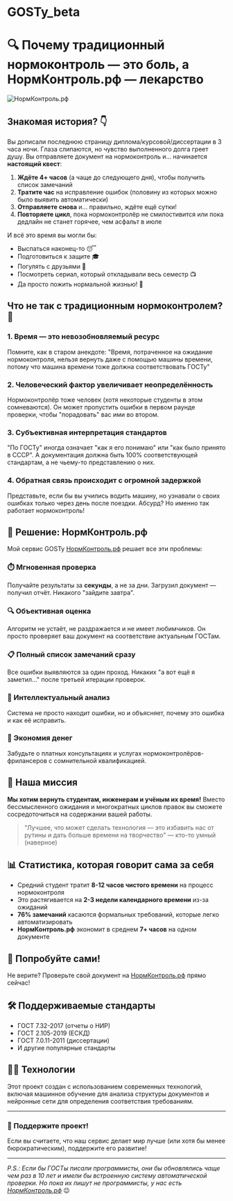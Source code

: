 # GOSTy_beta

# 🔍 Почему традиционный нормоконтроль — это боль, а НормКонтроль.рф — лекарство

![НормКонтроль.рф](https://нормконтроль.рф/img/og-image.jpg)

## Знакомая история? 👇

Вы дописали последнюю страницу диплома/курсовой/диссертации в 3 часа ночи. Глаза слипаются, но чувство выполненного долга греет душу. Вы отправляете документ на нормоконтроль и... начинается **настоящий квест**:

1. **Ждёте 4+ часов** (а чаще до следующего дня), чтобы получить список замечаний
2. **Тратите час** на исправление ошибок (половину из которых можно было выявить автоматически)
3. **Отправляете снова** и... правильно, ждёте ещё сутки!
4. **Повторяете цикл**, пока нормоконтролёр не смилостивится или пока дедлайн не станет горячее, чем асфальт в июле

И всё это время вы могли бы:
- Выспаться наконец-то 😴
- Подготовиться к защите 🎓
- Погулять с друзьями 🍻
- Посмотреть сериал, который откладывали весь семестр 📺
- Да просто пожить нормальной жизнью! 🌈

## Что не так с традиционным нормоконтролем? 🤔

### 1. Время — это невозобновляемый ресурс
Помните, как в старом анекдоте: "Время, потраченное на ожидание нормоконтроля, нельзя вернуть даже с помощью машины времени, потому что машина времени тоже должна соответствовать ГОСТу"

### 2. Человеческий фактор увеличивает неопределённость
Нормоконтролёр тоже человек (хотя некоторые студенты в этом сомневаются). Он может пропустить ошибки в первом раунде проверки, чтобы "порадовать" вас ими во втором.

### 3. Субъективная интерпретация стандартов
"По ГОСТу" иногда означает "как я его понимаю" или "как было принято в СССР". А документация должна быть 100% соответствующей стандартам, а не чьему-то представлению о них.

### 4. Обратная связь происходит с огромной задержкой
Представьте, если бы вы учились водить машину, но узнавали о своих ошибках только через день после поездки. Абсурд? Но именно так работает нормоконтроль!

## 🚀 Решение: НормКонтроль.рф

Мой сервис GOSTy [НормКонтроль.рф](https://нормконтроль.рф) решает все эти проблемы:

### ⏱️ Мгновенная проверка
Получайте результаты за **секунды**, а не за дни. Загрузил документ — получил отчёт. Никакого "зайдите завтра".

### 🔍 Объективная оценка
Алгоритм не устаёт, не раздражается и не имеет любимчиков. Он просто проверяет ваш документ на соответствие актуальным ГОСТам.

### 📋 Полный список замечаний сразу
Все ошибки выявляются за один проход. Никаких "а вот ещё я заметил..." после третьей итерации проверок.

### 🧠 Интеллектуальный анализ
Система не просто находит ошибки, но и объясняет, почему это ошибка и как её исправить.

### 💸 Экономия денег
Забудьте о платных консультациях и услугах нормоконтролёров-фрилансеров с сомнительной квалификацией.

## 🎯 Наша миссия

**Мы хотим вернуть студентам, инженерам и учёным их время!** Вместо бессмысленного ожидания и многократных циклов правок вы сможете сосредоточиться на содержании вашей работы.

> "Лучшее, что может сделать технология — это избавить нас от рутины и дать больше времени на творчество" — кто-то умный (наверное)

## 📊 Статистика, которая говорит сама за себя

- Средний студент тратит **8-12 часов чистого времени** на процесс нормоконтроля
- Это растягивается на **2-3 недели календарного времени** из-за ожиданий
- **76% замечаний** касаются формальных требований, которые легко автоматизировать
- **НормКонтроль.рф** экономит в среднем **7+ часов** на одном документе

## 🚀 Попробуйте сами!

Не верите? Проверьте свой документ на [НормКонтроль.рф](https://нормконтроль.рф) прямо сейчас!

## 🛠️ Поддерживаемые стандарты

- ГОСТ 7.32-2017 (отчеты о НИР)
- ГОСТ 2.105-2019 (ЕСКД)
- ГОСТ 7.0.11-2011 (диссертации)
- И другие популярные стандарты

## 👨‍💻 Технологии

Этот проект создан с использованием современных технологий, включая машинное обучение для анализа структуры документов и нейронные сети для определения соответствия требованиям.

---

### 🙏 Поддержите проект!

Если вы считаете, что наш сервис делает мир лучше (или хотя бы менее бюрократическим), поддержите его развитие!

---

_P.S.: Если бы ГОСТы писали программисты, они бы обновлялись чаще чем раз в 10 лет и имели бы встроенную систему автоматической проверки. Но пока их пишут не программисты, у нас есть [НормКонтроль.рф](https://нормконтроль.рф)_ 😉
